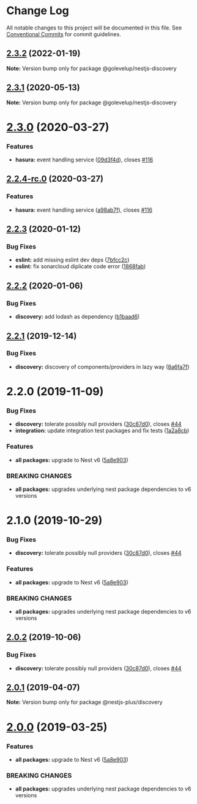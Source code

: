 # Change Log

All notable changes to this project will be documented in this file.
See [Conventional Commits](https://conventionalcommits.org) for commit guidelines.

## [2.3.2](https://github.com/golevelup/nestjs/compare/@golevelup/nestjs-discovery@2.3.1...@golevelup/nestjs-discovery@2.3.2) (2022-01-19)

**Note:** Version bump only for package @golevelup/nestjs-discovery

## [2.3.1](https://github.com/golevelup/nestjs/compare/@golevelup/nestjs-discovery@2.3.0...@golevelup/nestjs-discovery@2.3.1) (2020-05-13)

**Note:** Version bump only for package @golevelup/nestjs-discovery

# [2.3.0](https://github.com/golevelup/nestjs/compare/@golevelup/nestjs-discovery@2.2.3...@golevelup/nestjs-discovery@2.3.0) (2020-03-27)

### Features

- **hasura:** event handling service ([09d3f4d](https://github.com/golevelup/nestjs/commit/09d3f4d)), closes [#116](https://github.com/golevelup/nestjs/issues/116)

## [2.2.4-rc.0](https://github.com/golevelup/nestjs/compare/@golevelup/nestjs-discovery@2.2.3...@golevelup/nestjs-discovery@2.2.4-rc.0) (2020-03-27)

### Features

- **hasura:** event handling service ([a98ab7f](https://github.com/golevelup/nestjs/commit/a98ab7f)), closes [#116](https://github.com/golevelup/nestjs/issues/116)

## [2.2.3](https://github.com/golevelup/nestjs/compare/@golevelup/nestjs-discovery@2.2.2...@golevelup/nestjs-discovery@2.2.3) (2020-01-12)

### Bug Fixes

- **eslint:** add missing eslint dev deps ([7bfcc2c](https://github.com/golevelup/nestjs/commit/7bfcc2c))
- **eslint:** fix sonarcloud diplicate code error ([1868fab](https://github.com/golevelup/nestjs/commit/1868fab))

## [2.2.2](https://github.com/golevelup/nestjs/compare/@golevelup/nestjs-discovery@2.2.1...@golevelup/nestjs-discovery@2.2.2) (2020-01-06)

### Bug Fixes

- **discovery:** add lodash as dependency ([b1baad6](https://github.com/golevelup/nestjs/commit/b1baad6))

## [2.2.1](https://github.com/WonderPanda/nestjs-plus/compare/@golevelup/nestjs-discovery@2.2.0...@golevelup/nestjs-discovery@2.2.1) (2019-12-14)

### Bug Fixes

- **discovery:** discovery of components/providers in lazy way ([8a6fa7f](https://github.com/WonderPanda/nestjs-plus/commit/8a6fa7f))

# 2.2.0 (2019-11-09)

### Bug Fixes

- **discovery:** tolerate possibly null providers ([30c87d0](https://github.com/WonderPanda/nestjs-plus/commit/30c87d0)), closes [#44](https://github.com/WonderPanda/nestjs-plus/issues/44)
- **integration:** update integration test packages and fix tests ([1a2a8cb](https://github.com/WonderPanda/nestjs-plus/commit/1a2a8cb))

### Features

- **all packages:** upgrade to Nest v6 ([5a8e903](https://github.com/WonderPanda/nestjs-plus/commit/5a8e903))

### BREAKING CHANGES

- **all packages:** upgrades underlying nest package dependencies to v6 versions

# 2.1.0 (2019-10-29)

### Bug Fixes

- **discovery:** tolerate possibly null providers ([30c87d0](https://github.com/WonderPanda/nestjs-plus/commit/30c87d0)), closes [#44](https://github.com/WonderPanda/nestjs-plus/issues/44)

### Features

- **all packages:** upgrade to Nest v6 ([5a8e903](https://github.com/WonderPanda/nestjs-plus/commit/5a8e903))

### BREAKING CHANGES

- **all packages:** upgrades underlying nest package dependencies to v6 versions

## [2.0.2](https://github.com/WonderPanda/nestjs-plus/compare/@nestjs-plus/discovery@2.0.1...@nestjs-plus/discovery@2.0.2) (2019-10-06)

### Bug Fixes

- **discovery:** tolerate possibly null providers ([30c87d0](https://github.com/WonderPanda/nestjs-plus/commit/30c87d0)), closes [#44](https://github.com/WonderPanda/nestjs-plus/issues/44)

## [2.0.1](https://github.com/WonderPanda/nestjs-plus/compare/@nestjs-plus/discovery@2.0.0...@nestjs-plus/discovery@2.0.1) (2019-04-07)

**Note:** Version bump only for package @nestjs-plus/discovery

# [2.0.0](https://github.com/WonderPanda/nestjs-plus/compare/@nestjs-plus/discovery@1.2.0...@nestjs-plus/discovery@2.0.0) (2019-03-25)

### Features

- **all packages:** upgrade to Nest v6 ([5a8e903](https://github.com/WonderPanda/nestjs-plus/commit/5a8e903))

### BREAKING CHANGES

- **all packages:** upgrades underlying nest package dependencies to v6 versions
